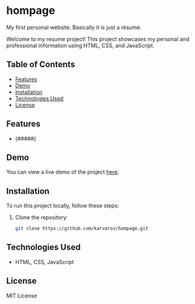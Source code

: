 # hompage

My first personal website. Basically it is just a résumé.

Welcome to my resume project! This project showcases my personal and professional information using HTML, CSS, and JavaScript.

## Table of Contents

- [Features](#features)
- [Demo](#demo)
- [Installation](#installation)
- [Technologies Used](#technologies-used)
- [License](#license)

## Features

- (#####)

## Demo

You can view a live demo of the project [here](#).

## Installation

To run this project locally, follow these steps:

1. Clone the repository:
   ```bash
   git clone https://github.com/karvaroz/hompage.git
   ```

## Technologies Used

- HTML, CSS, JavaScript

## License

MIT License
